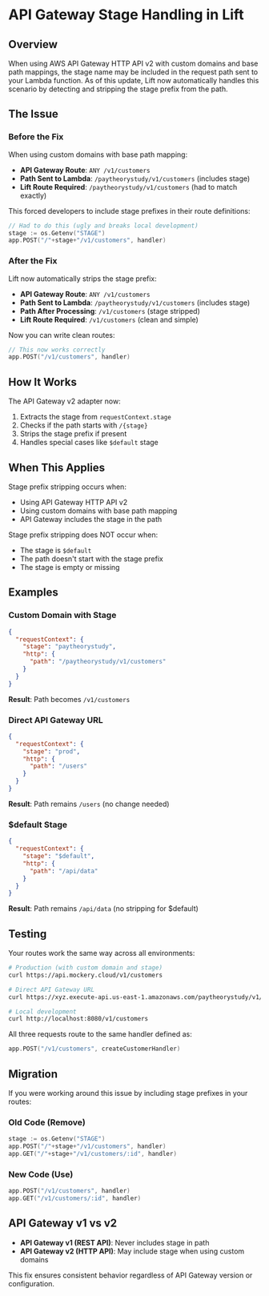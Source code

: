 # API Gateway Stage Handling in Lift

## Overview

When using AWS API Gateway HTTP API v2 with custom domains and base path mappings, the stage name may be included in the request path sent to your Lambda function. As of this update, Lift now automatically handles this scenario by detecting and stripping the stage prefix from the path.

## The Issue

### Before the Fix
When using custom domains with base path mapping:
- **API Gateway Route**: `ANY /v1/customers`
- **Path Sent to Lambda**: `/paytheorystudy/v1/customers` (includes stage)
- **Lift Route Required**: `/paytheorystudy/v1/customers` (had to match exactly)

This forced developers to include stage prefixes in their route definitions:
```go
// Had to do this (ugly and breaks local development)
stage := os.Getenv("STAGE")
app.POST("/"+stage+"/v1/customers", handler)
```

### After the Fix
Lift now automatically strips the stage prefix:
- **API Gateway Route**: `ANY /v1/customers`
- **Path Sent to Lambda**: `/paytheorystudy/v1/customers` (includes stage)
- **Path After Processing**: `/v1/customers` (stage stripped)
- **Lift Route Required**: `/v1/customers` (clean and simple)

Now you can write clean routes:
```go
// This now works correctly
app.POST("/v1/customers", handler)
```

## How It Works

The API Gateway v2 adapter now:
1. Extracts the stage from `requestContext.stage`
2. Checks if the path starts with `/{stage}`
3. Strips the stage prefix if present
4. Handles special cases like `$default` stage

## When This Applies

Stage prefix stripping occurs when:
- Using API Gateway HTTP API v2
- Using custom domains with base path mapping
- API Gateway includes the stage in the path

Stage prefix stripping does NOT occur when:
- The stage is `$default`
- The path doesn't start with the stage prefix
- The stage is empty or missing

## Examples

### Custom Domain with Stage
```json
{
  "requestContext": {
    "stage": "paytheorystudy",
    "http": {
      "path": "/paytheorystudy/v1/customers"
    }
  }
}
```
**Result**: Path becomes `/v1/customers`

### Direct API Gateway URL
```json
{
  "requestContext": {
    "stage": "prod",
    "http": {
      "path": "/users"
    }
  }
}
```
**Result**: Path remains `/users` (no change needed)

### $default Stage
```json
{
  "requestContext": {
    "stage": "$default",
    "http": {
      "path": "/api/data"
    }
  }
}
```
**Result**: Path remains `/api/data` (no stripping for $default)

## Testing

Your routes work the same way across all environments:
```bash
# Production (with custom domain and stage)
curl https://api.mockery.cloud/v1/customers

# Direct API Gateway URL
curl https://xyz.execute-api.us-east-1.amazonaws.com/paytheorystudy/v1/customers

# Local development
curl http://localhost:8080/v1/customers
```

All three requests route to the same handler defined as:
```go
app.POST("/v1/customers", createCustomerHandler)
```

## Migration

If you were working around this issue by including stage prefixes in your routes:

### Old Code (Remove)
```go
stage := os.Getenv("STAGE")
app.POST("/"+stage+"/v1/customers", handler)
app.GET("/"+stage+"/v1/customers/:id", handler)
```

### New Code (Use)
```go
app.POST("/v1/customers", handler)
app.GET("/v1/customers/:id", handler)
```

## API Gateway v1 vs v2

- **API Gateway v1 (REST API)**: Never includes stage in path
- **API Gateway v2 (HTTP API)**: May include stage when using custom domains

This fix ensures consistent behavior regardless of API Gateway version or configuration.